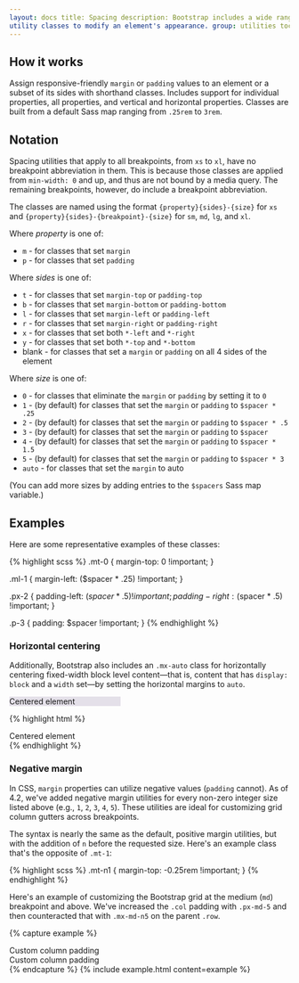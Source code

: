 ```yaml
---
layout: docs title: Spacing description: Bootstrap includes a wide range of shorthand responsive margin and padding
utility classes to modify an element's appearance. group: utilities toc: true
---
```


## How it works

Assign responsive-friendly `margin` or `padding` values to an element or a subset of its sides with shorthand classes.
Includes support for individual properties, all properties, and vertical and horizontal properties. Classes are built
from a default Sass map ranging from `.25rem` to `3rem`.

## Notation

Spacing utilities that apply to all breakpoints, from `xs` to `xl`, have no breakpoint abbreviation in them. This is
because those classes are applied from `min-width: 0` and up, and thus are not bound by a media query. The remaining
breakpoints, however, do include a breakpoint abbreviation.

The classes are named using the format `{property}{sides}-{size}` for `xs` and `{property}{sides}-{breakpoint}-{size}`
for `sm`, `md`, `lg`, and `xl`.

Where *property* is one of:

* `m` - for classes that set `margin`
* `p` - for classes that set `padding`

Where *sides* is one of:

* `t` - for classes that set `margin-top` or `padding-top`
* `b` - for classes that set `margin-bottom` or `padding-bottom`
* `l` - for classes that set `margin-left` or `padding-left`
* `r` - for classes that set `margin-right` or `padding-right`
* `x` - for classes that set both `*-left` and `*-right`
* `y` - for classes that set both `*-top` and `*-bottom`
* blank - for classes that set a `margin` or `padding` on all 4 sides of the element

Where *size* is one of:

* `0` - for classes that eliminate the `margin` or `padding` by setting it to `0`
* `1` - (by default) for classes that set the `margin` or `padding` to `$spacer * .25`
* `2` - (by default) for classes that set the `margin` or `padding` to `$spacer * .5`
* `3` - (by default) for classes that set the `margin` or `padding` to `$spacer`
* `4` - (by default) for classes that set the `margin` or `padding` to `$spacer * 1.5`
* `5` - (by default) for classes that set the `margin` or `padding` to `$spacer * 3`
* `auto` - for classes that set the `margin` to auto

(You can add more sizes by adding entries to the `$spacers` Sass map variable.)

## Examples

Here are some representative examples of these classes:

{% highlight scss %} .mt-0 { margin-top: 0 !important; }

.ml-1 { margin-left: ($spacer * .25) !important; }

.px-2 { padding-left: ($spacer * .5) !important; padding-right: ($spacer * .5) !important; }

.p-3 { padding: $spacer !important; } {% endhighlight %}

### Horizontal centering

Additionally, Bootstrap also includes an `.mx-auto` class for horizontally centering fixed-width block level
content—that is, content that has `display: block` and a `width` set—by setting the horizontal margins to `auto`.

<div class="bd-example">
  <div class="mx-auto" style="width: 200px; background-color: rgba(86,61,124,.15);">
    Centered element
  </div>
</div>

{% highlight html %}
<div class="mx-auto" style="width: 200px;">
  Centered element
</div>
{% endhighlight %}

### Negative margin

In CSS, `margin` properties can utilize negative values (`padding` cannot). As of 4.2, we've added negative margin
utilities for every non-zero integer size listed above (e.g., `1`, `2`, `3`, `4`, `5`). These utilities are ideal for
customizing grid column gutters across breakpoints.

The syntax is nearly the same as the default, positive margin utilities, but with the addition of `n` before the
requested size. Here's an example class that's the opposite of `.mt-1`:

{% highlight scss %} .mt-n1 { margin-top: -0.25rem !important; } {% endhighlight %}

Here's an example of customizing the Bootstrap grid at the medium (`md`) breakpoint and above. We've increased
the `.col` padding with `.px-md-5` and then counteracted that with `.mx-md-n5` on the parent `.row`.

{% capture example %}
<div class="row mx-md-n5">
  <div class="col px-md-5"><div class="p-3 border bg-light">Custom column padding</div></div>
  <div class="col px-md-5"><div class="p-3 border bg-light">Custom column padding</div></div>
</div>
{% endcapture %}
{% include example.html content=example %}
